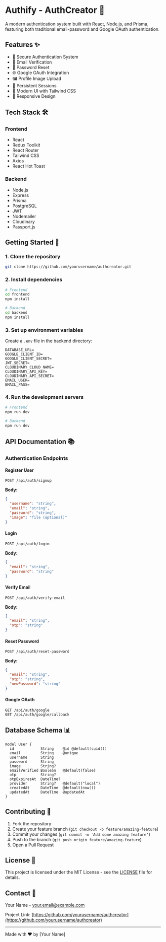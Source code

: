 # Authify - AuthCreator 🚀

A modern authentication system built with React, Node.js, and Prisma, featuring both traditional email-password and Google OAuth authentication.

## Features ✨

- 🔐 Secure Authentication System
- 📧 Email Verification
- 🔑 Password Reset
- 🌐 Google OAuth Integration
- 🖼️ Profile Image Upload
- 💾 Persistent Sessions
- 🎨 Modern UI with Tailwind CSS
- 📱 Responsive Design

## Tech Stack 🛠️

### Frontend
- React
- Redux Toolkit
- React Router
- Tailwind CSS
- Axios
- React Hot Toast

### Backend
- Node.js
- Express
- Prisma
- PostgreSQL
- JWT
- Nodemailer
- Cloudinary
- Passport.js

## Getting Started 🚀

### 1. Clone the repository
```bash
git clone https://github.com/yourusername/authcreator.git
```

### 2. Install dependencies
```bash
# Frontend
cd frontend
npm install

# Backend
cd backend
npm install
```

### 3. Set up environment variables
Create a `.env` file in the backend directory:

```env
DATABASE_URL=
GOOGLE_CLIENT_ID=
GOOGLE_CLIENT_SECRET=
JWT_SECRET=
CLOUDINARY_CLOUD_NAME=
CLOUDINARY_API_KEY=
CLOUDINARY_API_SECRET=
EMAIL_USER=
EMAIL_PASS=
```

### 4. Run the development servers
```bash
# Frontend
npm run dev

# Backend
npm run dev
```

## API Documentation 📚

### Authentication Endpoints

#### Register User
```http
POST /api/auth/signup
```

**Body:**
```json
{
  "username": "string",
  "email": "string",
  "password": "string",
  "image": "file (optional)"
}
```

#### Login
```http
POST /api/auth/login
```

**Body:**
```json
{
  "email": "string",
  "password": "string"
}
```

#### Verify Email
```http
POST /api/auth/verify-email
```

**Body:**
```json
{
  "email": "string",
  "otp": "string"
}
```

#### Reset Password
```http
POST /api/auth/reset-password
```

**Body:**
```json
{
  "email": "string",
  "otp": "string",
  "newPassword": "string"
}
```

#### Google OAuth
```http
GET /api/auth/google
GET /api/auth/google/callback
```

## Database Schema 📊

```prisma
model User {
  id            String    @id @default(cuid())
  email         String    @unique
  username      String
  password      String
  image         String?
  emailVerified Boolean   @default(false)
  otp           String?
  otpExpiresAt  DateTime?
  provider      String?   @default("local")
  createdAt     DateTime  @default(now())
  updatedAt     DateTime  @updatedAt
}
```

## Contributing 🤝

1. Fork the repository
2. Create your feature branch (`git checkout -b feature/amazing-feature`)
3. Commit your changes (`git commit -m 'Add some amazing feature'`)
4. Push to the branch (`git push origin feature/amazing-feature`)
5. Open a Pull Request

## License 📝

This project is licensed under the MIT License - see the [LICENSE](LICENSE) file for details.

## Contact 📧

Your Name - [your.email@example.com](mailto:your.email@example.com)

Project Link: [https://github.com/yourusername/authcreator](https://github.com/yourusername/authcreator)

---

Made with ❤️ by [Your Name]
